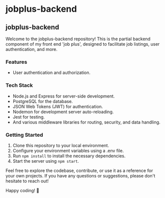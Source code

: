 # jobplus-backend
## jobplus-backend

Welcome to the jobplus-backend repository! This is the partial backend component of my front end 'job plus', designed to facilitate job listings, user authentication, and more.

### Features

- User authentication and authorization.


### Tech Stack

- Node.js and Express for server-side development.
- PostgreSQL for the database.
- JSON Web Tokens (JWT) for authentication.
- Nodemon for development server auto-reloading.
- Jest for testing.
- And various middleware libraries for routing, security, and data handling.

### Getting Started

1. Clone this repository to your local environment.
2. Configure your environment variables using a .env file.
3. Run `npm install` to install the necessary dependencies.
4. Start the server using `npm start`.

Feel free to explore the codebase, contribute, or use it as a reference for your own projects. If you have any questions or suggestions, please don't hesitate to reach out!

Happy coding! 🚀
